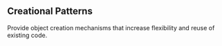 ## Creational Patterns

Provide object creation mechanisms that increase flexibility and reuse of existing code.